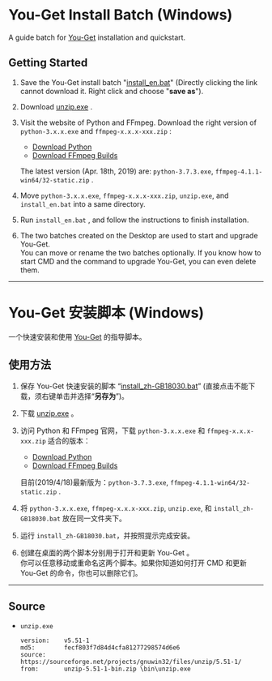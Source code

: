 # You-Get Install Batch (Windows)

A guide batch for [You-Get](https://github.com/soimort/you-get) installation and quickstart.

## Getting Started

1. Save the You-Get install batch "[install_en.bat](https://github.com/LussacZheng/you-get_install_win/raw/master/install_en.bat)" (Directly clicking the link cannot download it. Right click and choose "**save as**").

2. Download [unzip.exe](https://github.com/LussacZheng/you-get_install_win/raw/master/unzip.exe) .

3. Visit the website of Python and FFmpeg. Download the right version of `python-3.x.x.exe` and `ffmpeg-x.x.x-xxx.zip` :
   - [Download Python](https://www.python.org/downloads/)
   - [Download FFmpeg Builds](https://ffmpeg.zeranoe.com/builds/)  

   The latest version (Apr. 18th, 2019) are: `python-3.7.3.exe`, `ffmpeg-4.1.1-win64/32-static.zip` .

4. Move `python-3.x.x.exe`, `ffmpeg-x.x.x-xxx.zip`, `unzip.exe`, and `install_en.bat` into a same directory.

5. Run `install_en.bat` , and follow the instructions to finish installation.

6. The two batches created on the Desktop are used to start and upgrade You-Get.  
   You can move or rename the two batches optionally. If you know how to start CMD and the command to upgrade You-Get, you can even delete them.


---

# You-Get 安装脚本 (Windows)

一个快速安装和使用 [You-Get](https://github.com/soimort/you-get) 的指导脚本。

## 使用方法

1. 保存 You-Get 快速安装的脚本 “[install_zh-GB18030.bat](https://github.com/LussacZheng/you-get_install_win/raw/master/install_zh-GB18030.bat)” (直接点击不能下载，须右键单击并选择“**另存为**”)。

2. 下载 [unzip.exe](https://github.com/LussacZheng/you-get_install_win/raw/master/unzip.exe) 。

3. 访问 Python 和 FFmpeg 官网，下载 `python-3.x.x.exe` 和 `ffmpeg-x.x.x-xxx.zip` 适合的版本：
   - [Download Python](https://www.python.org/downloads/)
   - [Download FFmpeg Builds](https://ffmpeg.zeranoe.com/builds/)  

   目前(2019/4/18)最新版为：`python-3.7.3.exe`, `ffmpeg-4.1.1-win64/32-static.zip` .

4. 将 `python-3.x.x.exe`, `ffmpeg-x.x.x-xxx.zip`, `unzip.exe`, 和 `install_zh-GB18030.bat` 放在同一文件夹下。

5. 运行 `install_zh-GB18030.bat`，并按照提示完成安装。

6. 创建在桌面的两个脚本分别用于打开和更新 You-Get 。  
   你可以任意移动或重命名这两个脚本。如果你知道如何打开 CMD 和更新 You-Get 的命令，你也可以删除它们。


---

## Source

- `unzip.exe`
  ```
  version:    v5.51-1
  md5:        fecf803f7d84d4cfa81277298574d6e6
  source:     https://sourceforge.net/projects/gnuwin32/files/unzip/5.51-1/
  from:       unzip-5.51-1-bin.zip \bin\unzip.exe
  ```